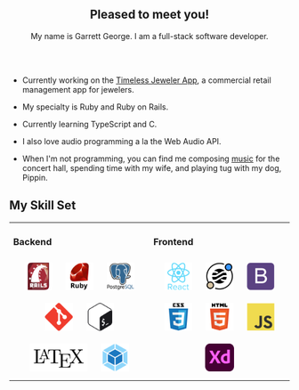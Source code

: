 <div align="center">
  <h2>Pleased to meet you!</h2>
  <p>My name is Garrett George. I am a full-stack software developer.</p>
</div>
<br/>
<br/>

- Currently working on the [Timeless Jeweler App](https://github.com/garrettmichaelgeorge/timeless_jeweler_public), a commercial retail management app for jewelers.

- My specialty is Ruby and Ruby on Rails.

- Currently learning TypeScript and C.

- I also love audio programming a la the Web Audio API.

- When I'm not programming, you can find me composing
  [music](https://soundcloud.com/garrettmichaelgeorge) for the concert hall,
  spending time with my wife, and playing tug with my dog, Pippin.

## My Skill Set
<table><tr><td valign="top" width="50%">

  ### Backend
  <div align="center">
    <img style="margin: 10px" src="https://raw.githubusercontent.com/garrettmichaelgeorge/garrettmichaelgeorge/master/assets/images/rails-original-wordmark.svg" alt="Ruby on Rails" height="50" />
    <img style="margin: 10px" src="https://raw.githubusercontent.com/garrettmichaelgeorge/garrettmichaelgeorge/master/assets/images/ruby-original-wordmark.svg" alt="Ruby" height="50" />
    <img style="margin: 10px" src="https://raw.githubusercontent.com/garrettmichaelgeorge/garrettmichaelgeorge/master/assets/images/postgresql-original-wordmark.svg" alt="PostgreSQL" height="50" />
    <img style="margin: 10px" src="https://raw.githubusercontent.com/garrettmichaelgeorge/garrettmichaelgeorge/master/assets/images/git-scm-icon.svg" alt="Git" height="50" />
    <img style="margin: 10px" src="https://raw.githubusercontent.com/garrettmichaelgeorge/garrettmichaelgeorge/master/assets/images/gnu_bash-icon.svg" alt="Bash" height="50" />
    <img style="margin: 10px" src="https://raw.githubusercontent.com/garrettmichaelgeorge/garrettmichaelgeorge/master/assets/images/latex.png" alt="Latex" height="50" />
    <img style="margin: 10px" src="https://raw.githubusercontent.com/garrettmichaelgeorge/garrettmichaelgeorge/master/assets/images/webpack-original.svg" alt="Webpack" height="50" />
  </div>

  </td><td valign="top" width="50%">

  ### Frontend
  <div align="center">
    <img style="margin: 10px" src="https://raw.githubusercontent.com/garrettmichaelgeorge/garrettmichaelgeorge/master/assets/images/react-original-wordmark.svg" alt="React" height="50" />
    <img style="margin: 10px" src="https://raw.githubusercontent.com/garrettmichaelgeorge/garrettmichaelgeorge/master/assets/images/stimulus-reflex-logo.svg" alt="Stimulus Reflex" height="50" />
    <img style="margin: 10px" src="https://raw.githubusercontent.com/garrettmichaelgeorge/garrettmichaelgeorge/master/assets/images/bootstrap-plain.svg" alt="Bootstrap" height="50" />
    <img style="margin: 10px" src="https://raw.githubusercontent.com/garrettmichaelgeorge/garrettmichaelgeorge/master/assets/images/css3-original-wordmark.svg" alt="CSS3" height="50" />
    <img style="margin: 10px" src="https://raw.githubusercontent.com/garrettmichaelgeorge/garrettmichaelgeorge/master/assets/images/html5-original-wordmark.svg" alt="HTML5" height="50" />
    <img style="margin: 10px" src="https://raw.githubusercontent.com/garrettmichaelgeorge/garrettmichaelgeorge/master/assets/images/javascript-original.svg" alt="JavaScript" height="50" />
    <img style="margin: 10px" src="https://raw.githubusercontent.com/garrettmichaelgeorge/garrettmichaelgeorge/master/assets/images/adobexd.png" alt="Adobe XD" height="50" />
  </div>

</td>

</td></tr></table>
